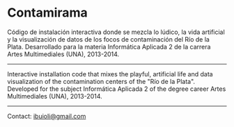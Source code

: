 # Contamirama

Código de instalación interactiva donde se mezcla lo lúdico, la vida artificial y la visualización de datos de los focos de contaminación del Río de la Plata. Desarrollado para la materia Informática Aplicada 2 de la carrera Artes Multimediales (UNA), 2013-2014.

---

Interactive installation code that mixes the playful, artificial life and data visualization of the contamination centers of the "Río de la Plata". Developed for the subject Informática Aplicada 2 of the degree career Artes Multimediales (UNA), 2013-2014.

---
Contact: ibuioli@gmail.com
